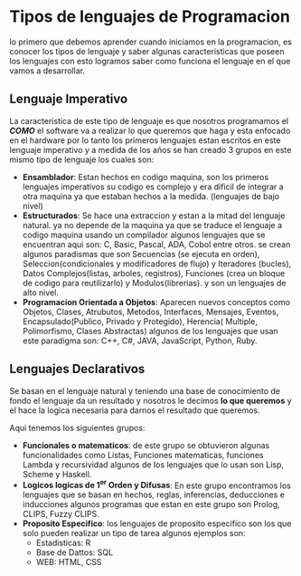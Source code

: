 # Tipos de lenguajes de Programacion

lo primero que debemos aprender cuando iniciamos en la programacion, es conocer los tipos de lenguaje y saber algunas caracteristicas que poseen los lenguajes con esto logramos saber como funciona el lenguaje en el que vamos a desarrollar.

## Lenguaje Imperativo

La caracteristica de este tipo de lenguaje es que nosotros programamos el ***COMO*** el software va a realizar lo que queremos que haga y esta enfocado en el hardware por lo tanto los primeros lenguajes estan escritos en este lenguaje imperativo y a medida de los años se han creado 3 grupos en este mismo tipo de lenguaje los cuales son:

+ **Ensamblador**: Estan hechos en codigo maquina, son los primeros lenguajes imperativos su codigo es complejo y era dificil de integrar a otra maquina ya que estaban hechos a la medida. (lenguajes de bajo nivel)
+ **Estructurados**: Se hace una extraccion y estan a la mitad del lenguaje natural. ya no depende de la maquina ya que se traduce el lenguaje a codigo maquina usando un compilador algunos lenguajes que se encuentran aqui son: C, Basic, Pascal, ADA, Cobol entre otros. se crean algunos paradismas que son Secuencias (se ejecuta en orden), Seleccion(condicionales y modificadores de flujo) y Iteradores (bucles), Datos Complejos(listas, arboles, registros), Funciones (crea un bloque de codigo para reutilizarlo) y Modulos(librerias). y son un lenguajes de alto nivel.
+ **Programacion Orientada a Objetos**: Aparecen nuevos conceptos como Objetos, Clases, Atrubutos, Metodos, Interfaces, Mensajes, Eventos, Encapsulado(Publico, Privado y Protegido), Herencia( Multiple, Polimorfismo, Clases Abstractas) algunos de los lenguajes que usan este paradigma son: C++, C#, JAVA, JavaScript, Python, Ruby.

## Lenguajes Declarativos

Se basan en el lenguaje natural y teniendo una base de conocimiento de fondo el lenguaje da un resultado y nosotros le decimos **lo que queremos** y el hace la logica necesaria para darnos el resultado que queremos.

Aqui tenemos los siguientes grupos:

+ **Funcionales o matematicos**: de este grupo se obtuvieron algunas funcionalidades como Listas, Funciones matematicas, funciones Lambda y recursividad algunos de los lenguajes que lo usan son Lisp, Scheme y Haskell. 
+ **Logicos logicas de 1<sup>er</sup> Orden y Difusas**: En este grupo  encontramos los lenguajes que se basan en hechos, reglas, inferencias, deducciones e inducciones algunos programas que estan en este grupo son Prolog, CLIPS, Fuzzy CLIPS.
+ **Proposito Especifico**: los lenguajes de proposito especifico son los que solo pueden realizar un tipo de tarea algunos ejemplos son:
  + Estadisticas: R
  + Base de Dattos: SQL
  + WEB: HTML, CSS 